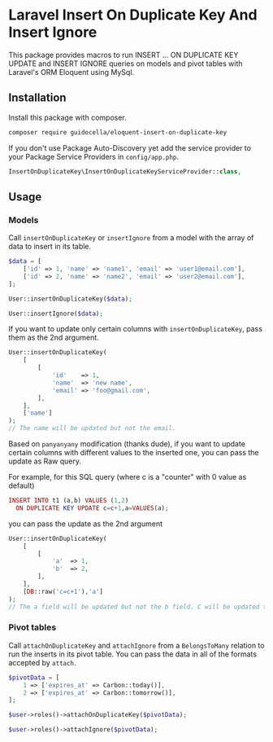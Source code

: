 # Laravel Insert On Duplicate Key And Insert Ignore

This package provides macros to run INSERT ... ON DUPLICATE KEY UPDATE and INSERT IGNORE queries on models and pivot tables with Laravel's ORM Eloquent using MySql.

## Installation

Install this package with composer.

```sh
composer require guidocella/eloquent-insert-on-duplicate-key
```

If you don't use Package Auto-Discovery yet add the service provider to your Package Service Providers in `config/app.php`.

```php
InsertOnDuplicateKey\InsertOnDuplicateKeyServiceProvider::class,
```

## Usage

### Models

Call `insertOnDuplicateKey` or `insertIgnore` from a model with the array of data to insert in its table.

```php
$data = [
    ['id' => 1, 'name' => 'name1', 'email' => 'user1@email.com'],
    ['id' => 2, 'name' => 'name2', 'email' => 'user2@email.com'],
];

User::insertOnDuplicateKey($data);

User::insertIgnore($data);
```

If you want to update only certain columns with `insertOnDuplicateKey`, pass them as the 2nd argument.

```php
User::insertOnDuplicateKey(
    [
        [
            'id'    => 1,
            'name'  => 'new name',
            'email' => 'foo@gmail.com',
        ],
    ],
    ['name']
);
// The name will be updated but not the email.
```

Based on `panyanyany` modification (thanks dude), if you want to update certain columns with different values to the inserted one, you can pass the update as Raw query.    

For example, for this SQL query (where c is a "counter" with 0 value as default)
```php
INSERT INTO t1 (a,b) VALUES (1,2)
  ON DUPLICATE KEY UPDATE c=c+1,a=VALUES(a);
```
you can pass the update as the 2nd argument  

```php
User::insertOnDuplicateKey(
    [
        [
            'a'  => 1,
            'b'  => 2,
        ],
    ],
    [DB::raw('c=c+1'),'a']
);
// The a field will be updated but not the b field. C will be updated to its current value + 1.
```


### Pivot tables

Call `attachOnDuplicateKey` and `attachIgnore` from a `BelongsToMany` relation to run the inserts in its pivot table. You can pass the data in all of the formats accepted by `attach`.

```php
$pivotData = [
    1 => ['expires_at' => Carbon::today()],
    2 => ['expires_at' => Carbon::tomorrow()],
];

$user->roles()->attachOnDuplicateKey($pivotData);

$user->roles()->attachIgnore($pivotData);
```

